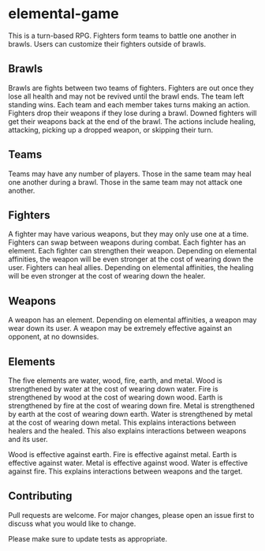 # elemental-game

This is a turn-based RPG. 
Fighters form teams to battle one another in brawls. 
Users can customize their fighters outside of brawls.

## Brawls

Brawls are fights between two teams of fighters. 
Fighters are out once they lose all health and may not be revived until the brawl ends. 
The team left standing wins.
Each team and each member takes turns making an action.
Fighters drop their weapons if they lose during a brawl.
Downed fighters will get their weapons back at the end of the brawl.
The actions include healing, attacking, picking up a dropped weapon, or skipping their turn.

## Teams

Teams may have any number of players. 
Those in the same team may heal one another during a brawl.
Those in the same team may not attack one another.

## Fighters

A fighter may have various weapons, but they may only use one at a time.
Fighters can swap between weapons during combat.
Each fighter has an element.
Each fighter can strengthen their weapon.
Depending on elemental affinities, the weapon will be even stronger at the cost of wearing down the user.
Fighters can heal allies.
Depending on elemental affinities, the healing will be even stronger at the cost of wearing down the healer.

## Weapons

A weapon has an element.
Depending on elemental affinities, a weapon may wear down its user.
A weapon may be extremely effective against an opponent, at no downsides.

## Elements

The five elements are water, wood, fire, earth, and metal.
Wood is strengthened by water at the cost of wearing down water.
Fire is strengthened by wood at the cost of wearing down wood.
Earth is strengthened by fire at the cost of wearing down fire.
Metal is strengthened by earth at the cost of wearing down earth.
Water is strengthened by metal at the cost of wearing down metal.
This explains interactions between healers and the healed.
This also explains interactions between weapons and its user.

Wood is effective against earth.
Fire is effective against metal.
Earth is effective against water.
Metal is effective against wood.
Water is effective against fire.
This explains interactions between weapons and the target.

## Contributing
Pull requests are welcome. For major changes, please open an issue first to discuss what you would like to change.

Please make sure to update tests as appropriate.
